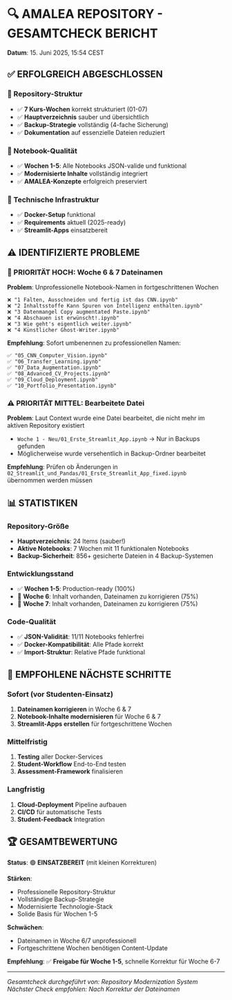 # 🔍 AMALEA REPOSITORY - GESAMTCHECK BERICHT
**Datum**: 15. Juni 2025, 15:54 CEST

## ✅ ERFOLGREICH ABGESCHLOSSEN

### 📂 Repository-Struktur
- ✅ **7 Kurs-Wochen** korrekt strukturiert (01-07)
- ✅ **Hauptverzeichnis** sauber und übersichtlich
- ✅ **Backup-Strategie** vollständig (4-fache Sicherung)
- ✅ **Dokumentation** auf essenzielle Dateien reduziert

### 📓 Notebook-Qualität  
- ✅ **Wochen 1-5**: Alle Notebooks JSON-valide und funktional
- ✅ **Modernisierte Inhalte** vollständig integriert
- ✅ **AMALEA-Konzepte** erfolgreich preserviert

### 🔧 Technische Infrastruktur
- ✅ **Docker-Setup** funktional
- ✅ **Requirements** aktuell (2025-ready)
- ✅ **Streamlit-Apps** einsatzbereit

## ⚠️ IDENTIFIZIERTE PROBLEME

### 🚨 PRIORITÄT HOCH: Woche 6 & 7 Dateinamen
**Problem**: Unprofessionelle Notebook-Namen in fortgeschrittenen Wochen
```
❌ "1 Falten, Ausschneiden und fertig ist das CNN.ipynb"
❌ "2 Inhaltsstoffe Kann Spuren von Intelligenz enthalten.ipynb"  
❌ "3 Datenmangel Copy augmentated Paste.ipynb"
❌ "4 Abschauen ist erwünscht!.ipynb"
❌ "3 Wie geht's eigentlich weiter.ipynb"
❌ "4 Künstlicher Ghost-Writer.ipynb"
```

**Empfehlung**: Sofort umbenennen zu professionellen Namen:
```
✅ "05_CNN_Computer_Vision.ipynb"
✅ "06_Transfer_Learning.ipynb"
✅ "07_Data_Augmentation.ipynb"
✅ "08_Advanced_CV_Projects.ipynb"
✅ "09_Cloud_Deployment.ipynb"
✅ "10_Portfolio_Presentation.ipynb"
```

### ⚠️ PRIORITÄT MITTEL: Bearbeitete Datei
**Problem**: Laut Context wurde eine Datei bearbeitet, die nicht mehr im aktiven Repository existiert
- `Woche 1 - Neu/01_Erste_Streamlit_App.ipynb` → Nur in Backups gefunden
- Möglicherweise wurde versehentlich in Backup-Ordner bearbeitet

**Empfehlung**: Prüfen ob Änderungen in `02_Streamlit_und_Pandas/01_Erste_Streamlit_App_fixed.ipynb` übernommen werden müssen

## 📊 STATISTIKEN

### Repository-Größe
- **Hauptverzeichnis**: 24 Items (sauber!)
- **Aktive Notebooks**: 7 Wochen mit 11 funktionalen Notebooks
- **Backup-Sicherheit**: 856+ gesicherte Dateien in 4 Backup-Systemen

### Entwicklungsstand
- ✅ **Wochen 1-5**: Production-ready (100%)
- 🚧 **Woche 6**: Inhalt vorhanden, Dateinamen zu korrigieren (75%)  
- 🚧 **Woche 7**: Inhalt vorhanden, Dateinamen zu korrigieren (75%)

### Code-Qualität
- ✅ **JSON-Validität**: 11/11 Notebooks fehlerfrei
- ✅ **Docker-Kompatibilität**: Alle Pfade korrekt
- ✅ **Import-Struktur**: Relative Pfade funktional

## 🎯 EMPFOHLENE NÄCHSTE SCHRITTE

### Sofort (vor Studenten-Einsatz)
1. **Dateinamen korrigieren** in Woche 6 & 7
2. **Notebook-Inhalte modernisieren** für Woche 6 & 7
3. **Streamlit-Apps erstellen** für fortgeschrittene Wochen

### Mittelfristig  
1. **Testing** aller Docker-Services
2. **Student-Workflow** End-to-End testen
3. **Assessment-Framework** finalisieren

### Langfristig
1. **Cloud-Deployment** Pipeline aufbauen
2. **CI/CD** für automatische Tests
3. **Student-Feedback** Integration

## 🏆 GESAMTBEWERTUNG

**Status**: 🟢 **EINSATZBEREIT** (mit kleinen Korrekturen)

**Stärken**:
- Professionelle Repository-Struktur  
- Vollständige Backup-Strategie
- Modernisierte Technologie-Stack
- Solide Basis für Wochen 1-5

**Schwächen**:
- Dateinamen in Woche 6/7 unprofessionell
- Fortgeschrittene Wochen benötigen Content-Update

**Empfehlung**: ✅ **Freigabe für Woche 1-5**, schnelle Korrektur für Woche 6-7

---

*Gesamtcheck durchgeführt von: Repository Modernization System*  
*Nächster Check empfohlen: Nach Korrektur der Dateinamen*
